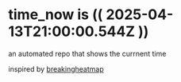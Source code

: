 # time_now is (( 2025-04-13T21:00:00.544Z ))

an automated repo that shows the currnent time

inspired by [breakingheatmap](https://github.com/breakingheatmap/breakingheatmap)